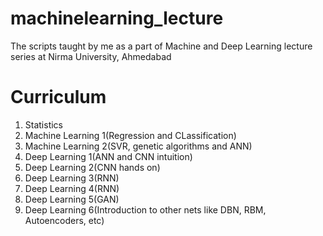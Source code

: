 # machinelearning_lecture
The scripts taught by me as a part of Machine and Deep Learning lecture series at Nirma University, Ahmedabad

# Curriculum 
1) Statistics
2) Machine Learning 1(Regression and CLassification)
3) Machine Learning 2(SVR, genetic algorithms and ANN)
4) Deep Learning 1(ANN and CNN intuition)
5) Deep Learning 2(CNN hands on)
6) Deep Learning 3(RNN)
7) Deep Learning 4(RNN)
8) Deep Learning 5(GAN)
9) Deep Learning 6(Introduction to other nets like DBN, RBM, Autoencoders, etc)
